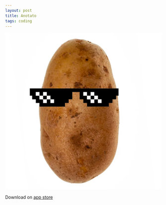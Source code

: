 ```yaml
---
layout: post
title: Anotato
tags: coding
---
```


![anotato-icon](assets/anotato-icon.png)

Download on [app store](https://apps.apple.com/us/app/anotato/id1599661299)


